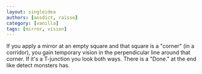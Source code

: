 ```yaml
---
layout: singleidea
authors: [aosdict, raisse]
category: [vanilla]
tags: [mirror, vision]
---
```

If you apply a mirror at an empty square and that square is a "corner" (in a corridor), you gain temporary vision in the perpendicular line around that corner. If it's a T-junction you look both ways. There is a "Done." at the end like detect monsters has.
